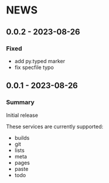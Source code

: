 <!--
Copyright (C) 2023 Maxwell G <maxwell@gtmx.me>
SPDX-License-Identifier: MIT
-->

NEWS
======

## 0.0.2 - 2023-08-26 <a id='0.0.2'></a>

### Fixed

- add py.typed marker
- fix specfile typo

## 0.0.1 - 2023-08-26 <a id='0.0.1'></a>

### Summary

Initial release

These services are currently supported:

- builds
- git
- lists
- meta
- pages
- paste
- todo

